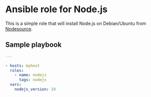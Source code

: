# Ansible role for Node.js

This is a simple role that will install Node.js on Debian/Ubuntu from [Nodesource](https://github.com/nodesource/distributions).

## Sample playbook

```yaml
---

- hosts: myhost
  roles:
    - name: nodejs
      tags: nodejs
  vars:
    nodejs_version: 10
```
